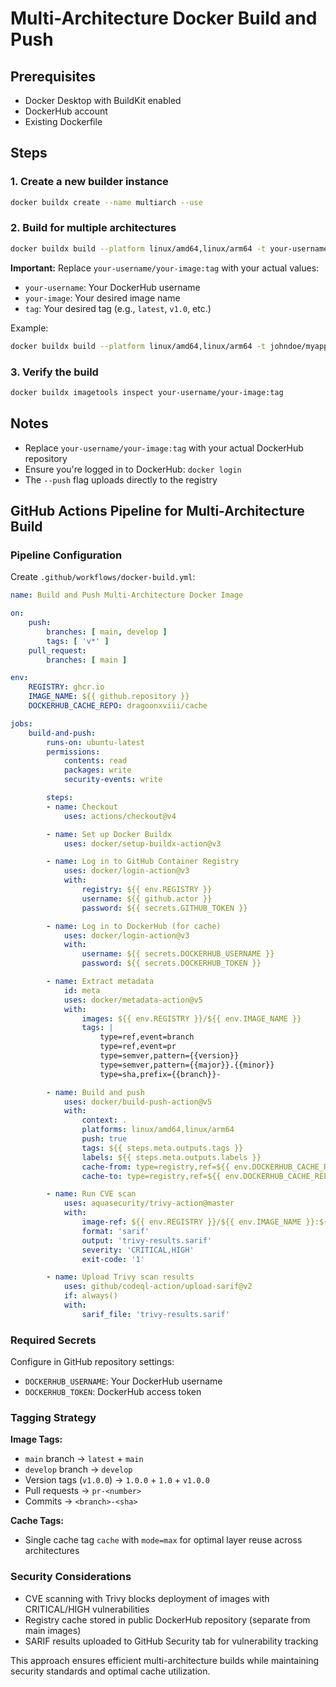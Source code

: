 # Multi-Architecture Docker Build and Push

## Prerequisites
- Docker Desktop with BuildKit enabled
- DockerHub account
- Existing Dockerfile

## Steps

### 1. Create a new builder instance
```bash
docker buildx create --name multiarch --use
```

### 2. Build for multiple architectures
```bash
docker buildx build --platform linux/amd64,linux/arm64 -t your-username/your-image:tag --push .
```
**Important:** Replace `your-username/your-image:tag` with your actual values:
- `your-username`: Your DockerHub username
- `your-image`: Your desired image name
- `tag`: Your desired tag (e.g., `latest`, `v1.0`, etc.)

Example:
```bash
docker buildx build --platform linux/amd64,linux/arm64 -t johndoe/myapp:latest --push .
```

### 3. Verify the build
```bash
docker buildx imagetools inspect your-username/your-image:tag
```

## Notes
- Replace `your-username/your-image:tag` with your actual DockerHub repository
- Ensure you're logged in to DockerHub: `docker login`
- The `--push` flag uploads directly to the registry


## GitHub Actions Pipeline for Multi-Architecture Build

### Pipeline Configuration

Create `.github/workflows/docker-build.yml`:

```yaml
name: Build and Push Multi-Architecture Docker Image

on:
    push:
        branches: [ main, develop ]
        tags: [ 'v*' ]
    pull_request:
        branches: [ main ]

env:
    REGISTRY: ghcr.io
    IMAGE_NAME: ${{ github.repository }}
    DOCKERHUB_CACHE_REPO: dragoonxviii/cache

jobs:
    build-and-push:
        runs-on: ubuntu-latest
        permissions:
            contents: read
            packages: write
            security-events: write

        steps:
        - name: Checkout
            uses: actions/checkout@v4

        - name: Set up Docker Buildx
            uses: docker/setup-buildx-action@v3

        - name: Log in to GitHub Container Registry
            uses: docker/login-action@v3
            with:
                registry: ${{ env.REGISTRY }}
                username: ${{ github.actor }}
                password: ${{ secrets.GITHUB_TOKEN }}

        - name: Log in to DockerHub (for cache)
            uses: docker/login-action@v3
            with:
                username: ${{ secrets.DOCKERHUB_USERNAME }}
                password: ${{ secrets.DOCKERHUB_TOKEN }}

        - name: Extract metadata
            id: meta
            uses: docker/metadata-action@v5
            with:
                images: ${{ env.REGISTRY }}/${{ env.IMAGE_NAME }}
                tags: |
                    type=ref,event=branch
                    type=ref,event=pr
                    type=semver,pattern={{version}}
                    type=semver,pattern={{major}}.{{minor}}
                    type=sha,prefix={{branch}}-

        - name: Build and push
            uses: docker/build-push-action@v5
            with:
                context: .
                platforms: linux/amd64,linux/arm64
                push: true
                tags: ${{ steps.meta.outputs.tags }}
                labels: ${{ steps.meta.outputs.labels }}
                cache-from: type=registry,ref=${{ env.DOCKERHUB_CACHE_REPO }}:cache
                cache-to: type=registry,ref=${{ env.DOCKERHUB_CACHE_REPO }}:cache,mode=max

        - name: Run CVE scan
            uses: aquasecurity/trivy-action@master
            with:
                image-ref: ${{ env.REGISTRY }}/${{ env.IMAGE_NAME }}:${{ steps.meta.outputs.version }}
                format: 'sarif'
                output: 'trivy-results.sarif'
                severity: 'CRITICAL,HIGH'
                exit-code: '1'

        - name: Upload Trivy scan results
            uses: github/codeql-action/upload-sarif@v2
            if: always()
            with:
                sarif_file: 'trivy-results.sarif'
```

### Required Secrets

Configure in GitHub repository settings:
- `DOCKERHUB_USERNAME`: Your DockerHub username
- `DOCKERHUB_TOKEN`: DockerHub access token

### Tagging Strategy

**Image Tags:**
- `main` branch → `latest` + `main`
- `develop` branch → `develop`
- Version tags (`v1.0.0`) → `1.0.0` + `1.0` + `v1.0.0`
- Pull requests → `pr-<number>`
- Commits → `<branch>-<sha>`

**Cache Tags:**
- Single cache tag `cache` with `mode=max` for optimal layer reuse across architectures

### Security Considerations

- CVE scanning with Trivy blocks deployment of images with CRITICAL/HIGH vulnerabilities
- Registry cache stored in public DockerHub repository (separate from main images)
- SARIF results uploaded to GitHub Security tab for vulnerability tracking

This approach ensures efficient multi-architecture builds while maintaining security standards and optimal cache utilization.